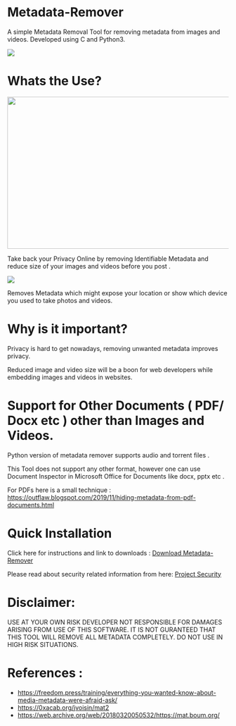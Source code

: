 # Metadata-Remover
A simple Metadata Removal Tool for removing metadata from images and videos. Developed using C and Python3.

<img src="https://github.com/user-attachments/assets/fa835635-5b43-4d0a-b140-596d50ec63a7">

# Whats the Use?

<img src="https://user-images.githubusercontent.com/82881725/212539943-c7d1e178-5937-4c49-8665-e91408dc5902.JPG" width="677" height="345">

Take back your Privacy Online by removing Identifiable Metadata and reduce size of your images and videos before you post .

<img src="https://user-images.githubusercontent.com/82881725/212539916-9c4386ba-a6f2-48d2-aa13-c523f33da46e.JPG">

Removes Metadata which might expose your location or show which device you used to take photos and videos.

# Why is it important?

Privacy is hard to get nowadays, removing unwanted metadata improves privacy.

Reduced image and video size will be a boon for web developers while embedding images and videos in websites.

# Support for Other Documents ( PDF/ Docx etc ) other than Images and Videos.

Python version of metadata remover supports audio and torrent files .

This Tool does not support any other format, however one can use Document Inspector in Microsoft Office for Documents like docx, pptx etc .

For PDFs here is a small technique : https://outflaw.blogspot.com/2019/11/hiding-metadata-from-pdf-documents.html

# Quick Installation 

Click here for instructions and link to downloads : [Download Metadata-Remover](https://github.com/Anish-M-code/Metadata-Remover/releases/tag/v1.6)

Please read about security related information from here: [ Project Security](/SECURITY.md) 

# Disclaimer:

USE AT YOUR OWN RISK DEVELOPER NOT RESPONSIBLE FOR DAMAGES ARISING FROM USE OF THIS SOFTWARE.
IT IS NOT GURANTEED THAT THIS TOOL WILL REMOVE ALL METADATA COMPLETELY. 
DO NOT USE IN HIGH RISK SITUATIONS.

# References :

* https://freedom.press/training/everything-you-wanted-know-about-media-metadata-were-afraid-ask/
* https://0xacab.org/jvoisin/mat2
* https://web.archive.org/web/20180320050532/https://mat.boum.org/
